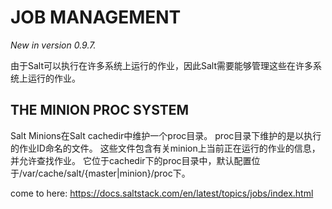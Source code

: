 # JOB MANAGEMENT
*New in version 0.9.7.*

由于Salt可以执行在许多系统上运行的作业，因此Salt需要能够管理这些在许多系统上运行的作业。

## THE MINION PROC SYSTEM
Salt Minions在Salt cachedir中维护一个proc目录。 proc目录下维护的是以执行的作业ID命名的文件。 这些文件包含有关minion上当前正在运行的作业的信息，并允许查找作业。 它位于cachedir下的proc目录中，默认配置位于/var/cache/salt/{master|minion}/proc下。

come to here: https://docs.saltstack.com/en/latest/topics/jobs/index.html
